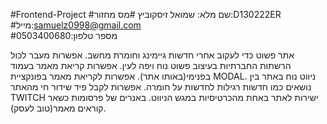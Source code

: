 #Frontend-Project
#שם מלא: שמואל זיסקוביץ 
#מס מחזור:D130222ER
#מייל:samuelz0998@gmail.com  
#מספר טלפון:0503400680

אתר פשוט כדי לעקוב אחרי חדשות גיימינג וחומרת מחשב.
אפשרות מעבר לכול הרשתות החברתיות בעיצוב פשוט נוח ויפה לעין.
אפשרות קריאת מאמר בעמוד בפנימי(באותו אתר).
אפשרות לקריאת מאמר בפונקציית MODAL.
ניווט נוח באתר בין נושאים כמו חדשות רגילות לחדשות על חומרה. 
אפשרות לקבל פיד שידור חי מהאתר TWITCH ישירות לאתר באחת מהכרטיסיות במגש הניווט.
באנרים של פרסומות כשאר קוראים מאמר(טוב לעסק).
